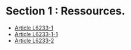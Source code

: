 # Section 1 : Ressources.

* [Article L6233-1](./LEGIARTI000028698509.md)
* [Article L6233-1-1](./LEGIARTI000028686999.md)
* [Article L6233-2](./LEGIARTI000006904078.md)
